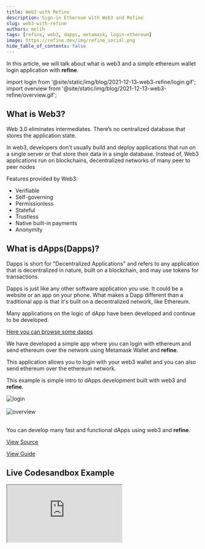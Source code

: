 ```yaml
---
title: Web3 with Refine
description: Sign-in Ethereum with Web3 and Refine
slug: web3-with-refine
authors: melih
tags: [refine, web3, dapps, metamask, login-ethereum]
image: https://refine.dev/img/refine_social.png
hide_table_of_contents: false
---
```


In this article, we will talk about what is web3 and a simple ethereum wallet login application with **refine**.

import login from '@site/static/img/blog/2021-12-13-web3-refine/login.gif';
import overview from '@site/static/img/blog/2021-12-13-web3-refine/overview.gif';

<!--truncate-->

## What is Web3?

Web 3.0 eliminates intermediates. There’s no centralized database that stores the application state.

In web3, developers don't usually build and deploy applications that run on a single server or that store their data in a single database.
Instead of, Web3 applications run on blockchains, decentralized networks of many peer to peer nodes

Features provided by Web3:
* Verifiable
* Self-governing
* Permissionless
* Stateful
* Trustless
* Native built-in payments
* Anonymity

## What is dApps(Dapps)?
Dapps is short for "Decentralized Applications" and refers to any application that is decentralized in nature, built on a blockchain, and may use tokens for transactions.

Dapps is just like any other software application you use. It could be a website or an app on your phone. What makes a Dapp different than a traditional app is that it's built on a decentralized network, like Ethereum.

Many applications on the logic of dApp have been developed and continue to be developed.

[Here you can browse some dapps](https://ethereum.org/en/dapps/)

We have developed a simple app where you can login with ethereum and send ethereum over the network using Metamask Wallet and **refine**.

This application allows you to login with your web3 wallet and you can also send ethereum over the ethereum network.

This example is simple intro to dApps development  built with web3 and **refine**.

<div class="img-container">
    <div class="window">
        <div class="control red"></div>
        <div class="control orange"></div>
        <div class="control green"></div>
    </div>
    <img src={login} alt="login" />
</div>
<br />

<div class="img-container">
    <div class="window">
        <div class="control red"></div>
        <div class="control orange"></div>
        <div class="control green"></div>
    </div>
    <img src={overview} alt="overview" />
</div>
<br />

 
You can develop many fast and functional dApps using web3 and **refine**.

[View Source](https://github.com/pankod/refine/tree/master/examples/web3/ethereumLogin)

[View Guide](https://refine.dev/docs/guides-and-concepts/web3/ethereum-signin/)

## Live Codesandbox Example
<iframe src="https://codesandbox.io/embed/signin-with-ethereum-umho3?autoresize=1&fontsize=14&theme=dark&view=preview"
     style={{width: "100%", height:"80vh", border: "0px", borderRadius: "8px", overflow:"hidden"}}
     title="signin-with-ethereum"
     allow="accelerometer; ambient-light-sensor; camera; encrypted-media; geolocation; gyroscope; hid; microphone; midi; payment; usb; vr; xr-spatial-tracking"
     sandbox="allow-forms allow-modals allow-popups allow-presentation allow-same-origin allow-scripts"
></iframe>



